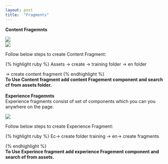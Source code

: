 ```yaml
---
layout: post
title:  "Fragments"
---
```

<b>Content Fragemnts</b><br>

<img src="{{ site.baseurl }}/assets/img/f1.png"/><br>
<img src="{{ site.baseurl }}/assets/img/f2.png"/><br>

Follow below steps to create Content Fragment: <br>

{% highlight ruby %}
Assets -> create -> training folder -> en folder

-> create content fragment
{% endhighlight %}
<br>
<b>To Use Content fragment add content Fragement component and search cf from assets folder.</b><br><br>
<b>Experience Fragemnts</b><br>
Experience fragments consist of set of components which you can you anywhere on the page.

<img src="{{ site.baseurl }}/assets/img/f3.png"/><br>

Follow below steps to create Experience Fragment: <br>

{% highlight ruby %}
Ec-> create folder training -> en-> create fragments

{% endhighlight %}
<br>
<b>To Use Experince fragment add experience Fragement component and search ef from assets.</b><br><br>